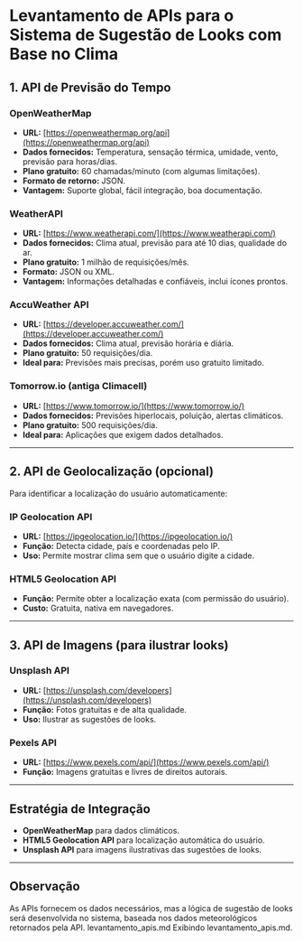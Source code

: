 
# Levantamento de APIs para o Sistema de Sugestão de Looks com Base no Clima

## 1. API de Previsão do Tempo

### OpenWeatherMap
- **URL:** [https://openweathermap.org/api](https://openweathermap.org/api)
- **Dados fornecidos:** Temperatura, sensação térmica, umidade, vento, previsão para horas/dias.
- **Plano gratuito:** 60 chamadas/minuto (com algumas limitações).
- **Formato de retorno:** JSON.
- **Vantagem:** Suporte global, fácil integração, boa documentação.

### WeatherAPI
- **URL:** [https://www.weatherapi.com/](https://www.weatherapi.com/)
- **Dados fornecidos:** Clima atual, previsão para até 10 dias, qualidade do ar.
- **Plano gratuito:** 1 milhão de requisições/mês.
- **Formato:** JSON ou XML.
- **Vantagem:** Informações detalhadas e confiáveis, inclui ícones prontos.

### AccuWeather API
- **URL:** [https://developer.accuweather.com/](https://developer.accuweather.com/)
- **Dados fornecidos:** Clima atual, previsão horária e diária.
- **Plano gratuito:** 50 requisições/dia.
- **Ideal para:** Previsões mais precisas, porém uso gratuito limitado.

### Tomorrow.io (antiga Climacell)
- **URL:** [https://www.tomorrow.io/](https://www.tomorrow.io/)
- **Dados fornecidos:** Previsões hiperlocais, poluição, alertas climáticos.
- **Plano gratuito:** 500 requisições/dia.
- **Ideal para:** Aplicações que exigem dados detalhados.

---

## 2. API de Geolocalização (opcional)
Para identificar a localização do usuário automaticamente:

### IP Geolocation API
- **URL:** [https://ipgeolocation.io/](https://ipgeolocation.io/)
- **Função:** Detecta cidade, país e coordenadas pelo IP.
- **Uso:** Permite mostrar clima sem que o usuário digite a cidade.

### HTML5 Geolocation API
- **Função:** Permite obter a localização exata (com permissão do usuário).
- **Custo:** Gratuita, nativa em navegadores.

---

## 3. API de Imagens (para ilustrar looks)
### Unsplash API
- **URL:** [https://unsplash.com/developers](https://unsplash.com/developers)
- **Função:** Fotos gratuitas e de alta qualidade.
- **Uso:** Ilustrar as sugestões de looks.

### Pexels API
- **URL:** [https://www.pexels.com/api/](https://www.pexels.com/api/)
- **Função:** Imagens gratuitas e livres de direitos autorais.

---

## Estratégia de Integração
- **OpenWeatherMap** para dados climáticos.
- **HTML5 Geolocation API** para localização automática do usuário.
- **Unsplash API** para imagens ilustrativas das sugestões de looks.

---

## Observação
As APIs fornecem os dados necessários, mas a lógica de sugestão de looks será desenvolvida no sistema, baseada nos dados meteorológicos retornados pela API.
levantamento_apis.md
Exibindo levantamento_apis.md.
